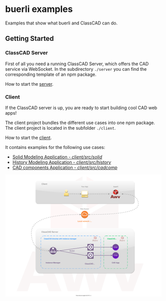 # buerli examples

Examples that show what buerli and ClassCAD can do.

## Getting Started

### ClassCAD Server

First of all you need a running ClassCAD Server, which offers the CAD service via WebSocket. In the subdirectory `./server` you can find the corresponding template of an npm package.

How to start the [server](./server/README.md).

### Client

If the ClassCAD server is up, you are ready to start building cool CAD web apps!

The client project bundles the different use cases into one npm package. The client project is located in the subfolder `./client`.

How to start the [client](./client/README.md).

It contains examples for the following use cases:

- [Solid Modeling Application - _client/src/solid_](./client/src/solid)
- [History Modeling Application - _client/src/history_](./client/src/history)
- [CAD components Application - _client/src/cadcomp_](./client/src/cadcomp)

![overview](./docs/images/Overview.svg)

